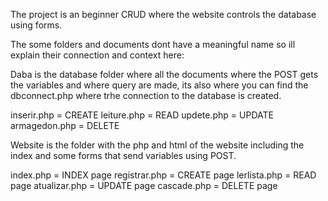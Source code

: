 The project is an beginner CRUD where the website controls the database using forms.

The some folders and documents dont have a meaningful name so ill explain their connection and context here:

Daba is the database folder where all the documents where the POST gets the variables and where query are made, its also where you can find the dbconnect.php where trhe connection to the database is created.

inserir.php = CREATE
leiture.php = READ
updete.php = UPDATE
armagedon.php = DELETE

Website is the folder with the php and html of the website including the index and some forms that send variables using POST.

index.php = INDEX page
registrar.php = CREATE page
lerlista.php = READ page
atualizar.php = UPDATE page
cascade.php = DELETE page

